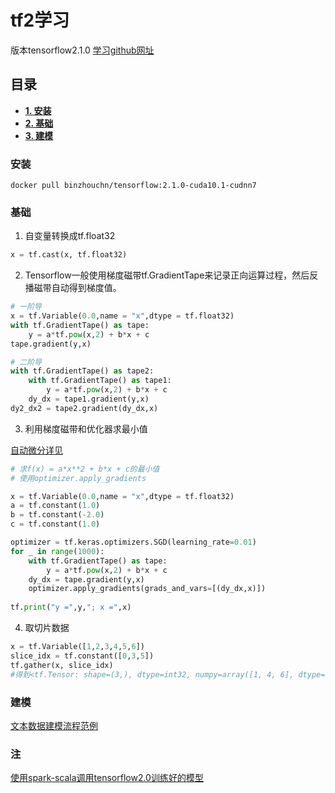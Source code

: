 # tf2学习

版本tensorflow2.1.0
[学习github网址](https://github.com/lyhue1991/eat_tensorflow2_in_30_days)<br>

## 目录

 - [**1. 安装**](#安装)
 - [**2. 基础**](#基础)
 - [**3. 建模**](#建模)


### 安装

`docker pull binzhouchn/tensorflow:2.1.0-cuda10.1-cudnn7`

### 基础

1. 自变量转换成tf.float32<br>
```python
x = tf.cast(x, tf.float32)
```

2. Tensorflow一般使用梯度磁带tf.GradientTape来记录正向运算过程，然后反播磁带自动得到梯度值。<br>
```python
# 一阶导
x = tf.Variable(0.0,name = "x",dtype = tf.float32)
with tf.GradientTape() as tape:
    y = a*tf.pow(x,2) + b*x + c
tape.gradient(y,x)

# 二阶导
with tf.GradientTape() as tape2:
    with tf.GradientTape() as tape1:   
        y = a*tf.pow(x,2) + b*x + c
    dy_dx = tape1.gradient(y,x)   
dy2_dx2 = tape2.gradient(dy_dx,x)
```

3. 利用梯度磁带和优化器求最小值<br>

[自动微分详见](https://github.com/lyhue1991/eat_tensorflow2_in_30_days/blob/master/2-3,%E8%87%AA%E5%8A%A8%E5%BE%AE%E5%88%86%E6%9C%BA%E5%88%B6.md)<br>
```python
# 求f(x) = a*x**2 + b*x + c的最小值
# 使用optimizer.apply_gradients

x = tf.Variable(0.0,name = "x",dtype = tf.float32)
a = tf.constant(1.0)
b = tf.constant(-2.0)
c = tf.constant(1.0)

optimizer = tf.keras.optimizers.SGD(learning_rate=0.01)
for _ in range(1000):
    with tf.GradientTape() as tape:
        y = a*tf.pow(x,2) + b*x + c
    dy_dx = tape.gradient(y,x)
    optimizer.apply_gradients(grads_and_vars=[(dy_dx,x)])
    
tf.print("y =",y,"; x =",x)
```

4. 取切片数据<br>
```python
x = tf.Variable([1,2,3,4,5,6])
slice_idx = tf.constant([0,3,5])
tf.gather(x, slice_idx)
#得到<tf.Tensor: shape=(3,), dtype=int32, numpy=array([1, 4, 6], dtype=int32)>
```

### 建模

[文本数据建模流程范例](https://github.com/lyhue1991/eat_tensorflow2_in_30_days/blob/master/1-3,%E6%96%87%E6%9C%AC%E6%95%B0%E6%8D%AE%E5%BB%BA%E6%A8%A1%E6%B5%81%E7%A8%8B%E8%8C%83%E4%BE%8B.md)<br>












### 注

[使用spark-scala调用tensorflow2.0训练好的模型](https://blog.csdn.net/zimiao552147572/article/details/105330740)<br>